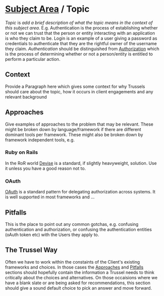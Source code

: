 # [Subject Area](./README.md) / Topic

*Topic* is _add a brief description of what the topic means in the context of this subject area_. E.g. Authentication is the process of establishing whether or not we can trust that the person or entity interacting with an application is who they claim to be. Login is an example of a user giving a password as credentials to authenticate that they are the rightful owner of the username they claim. *Authentication* should be distinguished from [Authorization](./authorization.md) which is the process of determining whether or not a person/entity is entitled to perform a particular action.

## Context

Provide a Paragraph here which gives some context for why Trussels should care about the topic, how it occurs in client engagements and any relevant background

## Approaches

Give examples of approaches to the problem that may be relevant. These might be broken down by language/framework if there are different dominant tools per framework. These might also be broken down by framework independent tools, e.g.

### Ruby on Rails

In the RoR world [Devise](https://github.com/plataformatec/devise) is a standard, if slightly heavyweight, solution. Use it unless you have a good reason not to.

### OAuth

[OAuth](../security/oauth.md) is a standard pattern for delegating authorization across systems. It is well supported in most frameworks and ...

## Pitfalls

This is the place to point out any common gotchas, e.g. confusing authentication and authorization, or confusing the authentication entities (oAuth token etc) with the Users they apply to.

## The Trussel Way

Often we have to work within the constaints of the Client's existing frameworks and choices. In those cases the [Approaches](#approaches) and [Pitfalls](#pitfalls) sections should hopefully contain the information a Trussel needs to think critically about the choices and alternatives. On those occaisions where we have a blank slate or are being asked for recommendations, this section should give a sound default choice to pick an answer and move forward.